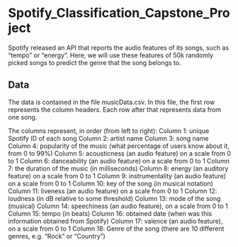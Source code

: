 # Spotify_Classification_Capstone_Project

Spotify released an API that reports the audio features of its songs, such as “tempo” or “energy”. Here, we will use these features of 50k randomly picked songs to predict the genre that the song belongs to.

## Data

The data is contained in the file musicData.csv. In this file, the first row represents the column headers. Each row after that represents data from one song.

The columns represent, in order (from left to right):
Column 1: unique Spotify ID of each song
Column 2: artist name
Column 3: song name
Column 4: popularity of the music (what percentage of users know about it, from 0 to 99%)
Column 5: acousticness (an audio feature) on a scale from 0 to 1
Column 6: danceability (an audio feature) on a scale from 0 to 1
Column 7: the duration of the music (in milliseconds)
Column 8: energy (an auditory feature) on a scale from 0 to 1
Column 9: instrumentality (an audio feature) on a scale from 0 to 1
Column 10: key of the song (in musical notation)
Column 11: liveness (an audio feature) on a scale from 0 to 1
Column 12: loudness (in dB relative to some threshold)
Column 13: mode of the song (musical)
Column 14: speechiness (an audio feature), on a scale from 0 to 1
Column 15: tempo (in beats)
Column 16: obtained date (when was this information obtained from Spotify)
Column 17: valence (an audio feature), on a scale from 0 to 1
Column 18: Genre of the song (there are 10 different genres, e.g. “Rock” or “Country”)

